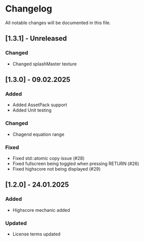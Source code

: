 # Changelog

All notable changes will be documented in this file.

## [1.3.1] - Unreleased

### Changed

* Changed splashMaster texture

## [1.3.0] - 09.02.2025

### Added

* Added AssetPack support
* Added Unit testing

### Changed

* Chagend equation range

### Fixed

* Fixed std::atomic copy issue (#28)
* Fixed fullscreen being toggled when pressing RETURN (#26)
* Fixed highscore not being displayed (#29)

## [1.2.0] - 24.01.2025

### Added

* Highscore mechanic added

### Updated

* License terms updated

